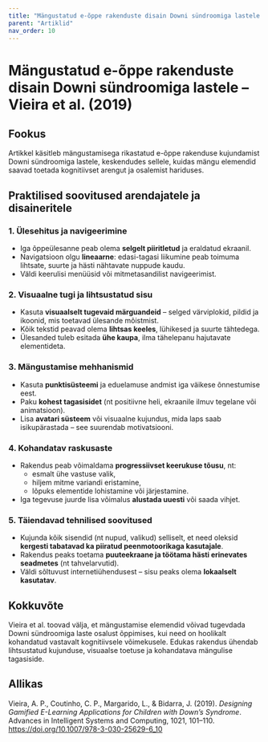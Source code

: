 ```yaml
---
title: "Mängustatud e-õppe rakenduste disain Downi sündroomiga lastele – Vieira et al. (2019)"
parent: "Artiklid"
nav_order: 10
---
```


# Mängustatud e-õppe rakenduste disain Downi sündroomiga lastele – Vieira et al. (2019)

## Fookus

Artikkel käsitleb mängustamisega rikastatud e-õppe rakenduse kujundamist Downi sündroomiga lastele, keskendudes sellele, kuidas mängu elemendid saavad toetada kognitiivset arengut ja osalemist hariduses.

## Praktilised soovitused arendajatele ja disaineritele

### 1. Ülesehitus ja navigeerimine
- Iga õppeülesanne peab olema **selgelt piiritletud** ja eraldatud ekraanil.
- Navigatsioon olgu **lineaarne**: edasi-tagasi liikumine peab toimuma lihtsate, suurte ja hästi nähtavate nuppude kaudu.
- Väldi keerulisi menüüsid või mitmetasandilist navigeerimist.

### 2. Visuaalne tugi ja lihtsustatud sisu
- Kasuta **visuaalselt tugevaid märguandeid** – selged värviplokid, pildid ja ikoonid, mis toetavad ülesande mõistmist.
- Kõik tekstid peavad olema **lihtsas keeles**, lühikesed ja suurte tähtedega.
- Ülesanded tuleb esitada **ühe kaupa**, ilma tähelepanu hajutavate elementideta.

### 3. Mängustamise mehhanismid
- Kasuta **punktisüsteemi** ja eduelamuse andmist iga väikese õnnestumise eest.
- Paku **kohest tagasisidet** (nt positiivne heli, ekraanile ilmuv tegelane või animatsioon).
- Lisa **avatari süsteem** või visuaalne kujundus, mida laps saab isikupärastada – see suurendab motivatsiooni.

### 4. Kohandatav raskusaste
- Rakendus peab võimaldama **progressiivset keerukuse tõusu**, nt:
  - esmalt ühe vastuse valik,
  - hiljem mitme variandi eristamine,
  - lõpuks elementide lohistamine või järjestamine.
- Iga tegevuse juurde lisa võimalus **alustada uuesti** või saada vihjet.

### 5. Täiendavad tehnilised soovitused
- Kujunda kõik sisendid (nt nupud, valikud) selliselt, et need oleksid **kergesti tabatavad ka piiratud peenmotoorikaga kasutajale**.
- Rakendus peaks toetama **puuteekraane ja töötama hästi erinevates seadmetes** (nt tahvelarvutid).
- Väldi sõltuvust internetiühendusest – sisu peaks olema **lokaalselt kasutatav**.

## Kokkuvõte
Vieira et al. toovad välja, et mängustamise elemendid võivad tugevdada Downi sündroomiga laste osalust õppimises, kui need on hoolikalt kohandatud vastavalt kognitiivsele võimekusele. Edukas rakendus ühendab lihtsustatud kujunduse, visuaalse toetuse ja kohandatava mängulise tagasiside.

## Allikas
Vieira, A. P., Coutinho, C. P., Margarido, L., & Bidarra, J. (2019). *Designing Gamified E-Learning Applications for Children with Down’s Syndrome*. Advances in Intelligent Systems and Computing, 1021, 101–110. https://doi.org/10.1007/978-3-030-25629-6_10
